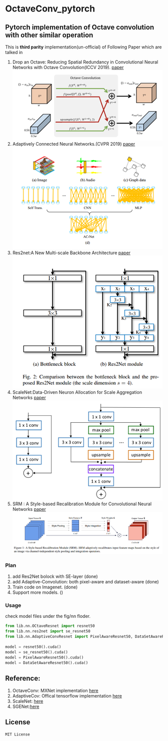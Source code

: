 # OctaveConv_pytorch
## Pytorch implementation of Octave convolution with other similar operation
  This is **third parity** implementation(un-official) of Following Paper which are talked in
  1. Drop an Octave: Reducing Spatial Redundancy in Convolutional Neural Networks with Octave Convolution(ICCV 2019).
  [paper](https://arxiv.org/pdf/1904.05049)
  ![](fig/octave_conv.png)
  2. Adaptively Connected Neural Networks.(CVPR 2019)
  [paper](https://arxiv.org/abs/1904.03579)
  ![](fig/adaptive_conv.png)
  3. Res2net:A New Multi-scale Backbone Architecture
  [paper](https://arxiv.org/abs/1904.01169)
  ![](fig/res2net.png)
  4. ScaleNet:Data-Driven Neuron Allocation for Scale Aggregation Networks 
  [paper](https://arxiv.org/pdf/1904.09460)
  ![](fig/sablock.png)
  5. SRM : A Style-based Recalibration Module for Convolutional Neural Networks
  [paper](https://arxiv.org/abs/1903.10829)
  ![](fig/srm.png)

### Plan
1. add Res2Net bolock with SE-layer (done)
2. add Adaptive-Convolution: both pixel-aware and dataset-aware (done)
3. Train code on Imagenet. (done)
4. Support more models. ()

### Usage
   check model files under the fig/nn floder.
   
```python
from lib.nn.OCtaveResnet import resnet50
from lib.nn.res2net import se_resnet50
from lib.nn.AdaptiveConvResnet import PixelAwareResnet50, DataSetAwareResnet50

model = resnet50().cuda()
model = se_resnet50().cuda()
model = PixelAwareResnet50().cuda()
model = DataSetAwareResnet50().cuda()

```

## Reference:
  1. OctaveConv: MXNet implementation [here](https://github.com/terrychenism/OctaveConv)
  2. AdaptiveCov: Offical tensorflow implementation [here](https://github.com/wanggrun/Adaptively-Connected-Neural-Networks)  
  3. ScaleNet: [here](https://github.com/Eli-YiLi/ScaleNet)
  4. SGENet:[here](https://github.com/implus/PytorchInsight)
## License
    MIT License
